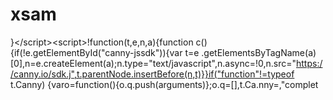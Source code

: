 # xsam
}&lt;/script>&lt;script>!function(t,e,n,a){function c(){if(!e.getElementById("canny-jssdk")){var t=e .getElementsByTagName(a)[0],n=e.createElement(a);n.type="text/javascript",n.async=!0,n.src="https://canny.io/sdk.j",t.parentNode.insertBefore(n,t)}}if("function"!=typeof  t.Canny) {varo=function(){o.q.push(arguments)};o.q=[],t.Ca.nny=,"complet
